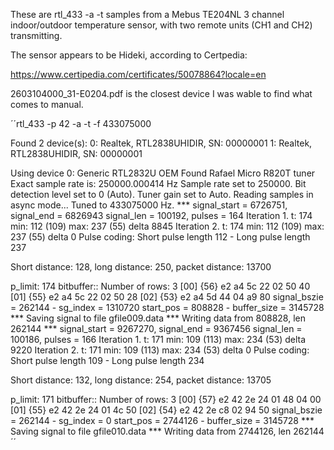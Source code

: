 
These are rtl_433 -a -t samples from a Mebus TE204NL 3 channel indoor/outdoor temperature sensor, with two remote units (CH1 and CH2) transmitting.

The sensor appears to be Hideki, according to Certpedia:

  https://www.certipedia.com/certificates/50078864?locale=en

2603104000_31-E0204.pdf is the closest device I was wable to find what comes to manual.

´´rtl_433 -p 42 -a -t -f 433075000

Found 2 device(s):
  0:  Realtek, RTL2838UHIDIR, SN: 00000001
  1:  Realtek, RTL2838UHIDIR, SN: 00000001

Using device 0: Generic RTL2832U OEM
Found Rafael Micro R820T tuner
Exact sample rate is: 250000.000414 Hz
Sample rate set to 250000.
Bit detection level set to 0 (Auto).
Tuner gain set to Auto.
Reading samples in async mode...
Tuned to 433075000 Hz.
*** signal_start = 6726751, signal_end = 6826943
signal_len = 100192,  pulses = 164
Iteration 1. t: 174    min: 112 (109)    max: 237 (55)    delta 8845
Iteration 2. t: 174    min: 112 (109)    max: 237 (55)    delta 0
Pulse coding: Short pulse length 112 - Long pulse length 237

Short distance: 128, long distance: 250, packet distance: 13700

p_limit: 174
bitbuffer:: Number of rows: 3
[00] {56} e2 a4 5c 22 02 50 40
[01] {55} e2 a4 5c 22 02 50 28
[02] {53} e2 a4 5d 44 04 a9 80
signal_bszie = 262144  -      sg_index = 1310720
start_pos    = 808828  -   buffer_size = 3145728
*** Saving signal to file gfile009.data
*** Writing data from 808828, len 262144
*** signal_start = 9267270, signal_end = 9367456
signal_len = 100186,  pulses = 166
Iteration 1. t: 171    min: 109 (113)    max: 234 (53)    delta 9220
Iteration 2. t: 171    min: 109 (113)    max: 234 (53)    delta 0
Pulse coding: Short pulse length 109 - Long pulse length 234

Short distance: 132, long distance: 254, packet distance: 13705

p_limit: 171
bitbuffer:: Number of rows: 3
[00] {57} e2 42 2e 24 01 48 04 00
[01] {55} e2 42 2e 24 01 4c 50
[02] {54} e2 42 2e c8 02 94 50
signal_bszie = 262144  -      sg_index = 0
start_pos    = 2744126  -   buffer_size = 3145728
*** Saving signal to file gfile010.data
*** Writing data from 2744126, len 262144´´


